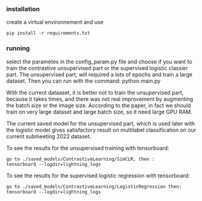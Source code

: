 ### installation
create a virtual environnement and use
```
pip install -r requirements.txt
```
 
### running
select the parametes in the config_param.py file and choose if you want to train the contrastive unsupervised part or the supervised logistic classier part.
The unsupervised part, will required a lots of epochs and train a large dataset.
Then you can run with the command: python main.py

With the current dataaset, it is better not to train the unsupervised part, because it takes times, and there was not real improvement 
by augmenting the batch size or the image size. According to the paper, in fact we should train on very large dataset and
large batch size, so it need large GPU RAM. 

The current saved model for the unsupervised part, which is used later with the logistic model gives satisfactory result 
on multilabel classification on our current submeeting 2022 dataset.



To see the results for the unsupervised training with tensorboard:
```
go to ./saved_models/ContrastiveLearning/SimCLR, then :
tensorboard --logdir=lightning_logs
```
To see the results for the supervised logistic regression with tensorboard:

```
go to ./saved_models/ContrastiveLearning/LogisticRegression then:
tensorboard --logdir=lightning_logs
```
